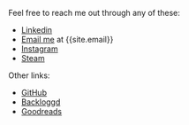 Feel free to reach me out through any of these:

- [Linkedin]({{site.linkedin_url}})
- [Email me](mailto:{{site.email}}) at {{site.email}}
- [Instagram]({{site.instagram_url}})
- [Steam]({{site.steam_url}})

Other links:
- [GitHub]({{site.github_url}})
- [Backloggd]({{site.backloggd_url}})
- [Goodreads]({{site.goodreads_url}})